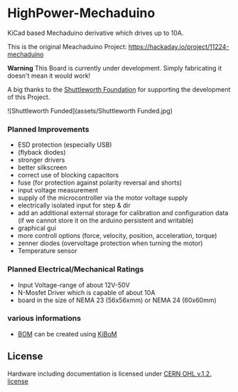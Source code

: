 # HighPower-Mechaduino

KiCad based Mechaduino derivative which drives up to 10A.

This is the original Meachaduino Project: https://hackaday.io/project/11224-mechaduino


**Warning** This Board is currently under development. Simply fabricating it doesn't mean it would work!

A big thanks to the [Shuttleworth Foundation](https://shuttleworthfoundation.org) for supporting the development of this Project.

![Shuttleworth Funded](assets/Shuttleworth Funded.jpg)

### Planned Improvements

* ESD protection (especially USB)
* (flyback diodes)
* stronger drivers
* better silkscreen
* correct use of blocking capacitors
* fuse (for protection against polarity reversal and shorts)
* input voltage measurement
* supply of the microcontroller via the motor voltage supply
* electrically isolated input for step & dir
* add an additional external storage for calibration and configuration data (if we cannot store it on the arduino persistent and writable)
* graphical gui
* more controll options (force, velocity, position, acceleration, torque)
* zenner diodes (overvoltage protection when turning the motor)
* Temperature sensor


### Planned Electrical/Mechanical Ratings

* Input Voltage-range of about 12V-50V
* N-Mosfet Driver which is capable of about 10A
* board in the size of NEMA 23 (56x56xmm) or NEMA 24 (60x60mm)


### various informations

* [BOM](https://rawgit.com/pointhi/HighPower-Mechaduino/master/pcb/HighPower-Mechaduino.html) can be created using [KiBoM](https://github.com/SchrodingersGat/KiBoM)


## License

Hardware including documentation is licensed under [CERN OHL v.1.2. license](http://www.ohwr.org/licenses/cern-ohl/v1.2)
